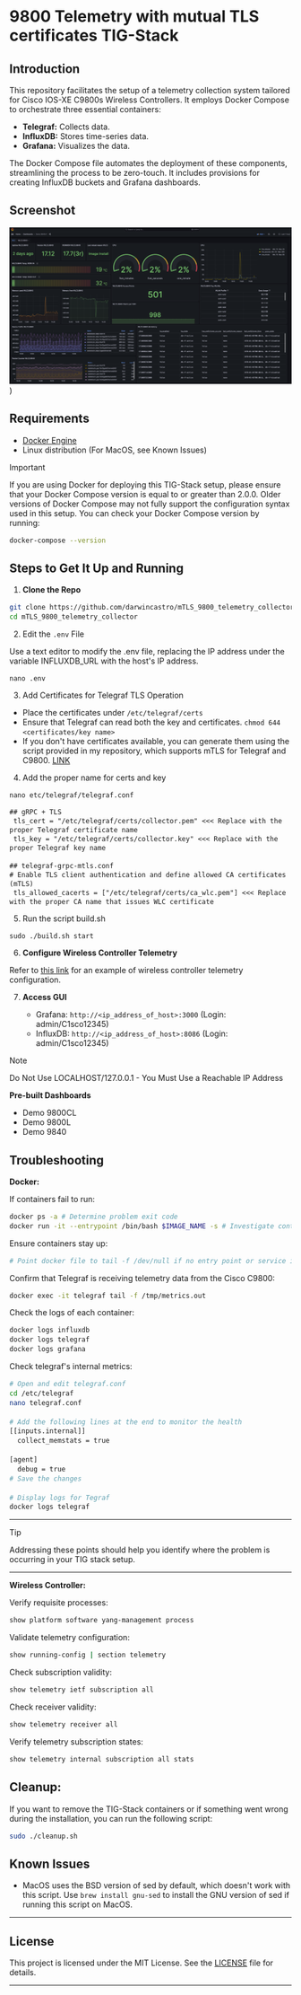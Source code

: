 # 9800 Telemetry with mutual TLS certificates TIG-Stack 

## Introduction

This repository facilitates the setup of a telemetry collection system tailored for Cisco IOS-XE C9800s Wireless Controllers. It employs Docker Compose to orchestrate three essential containers:

- **Telegraf:** Collects data.
- **InfluxDB:** Stores time-series data.
- **Grafana:** Visualizes the data.

The Docker Compose file automates the deployment of these components, streamlining the process to be zero-touch. It includes provisions for creating InfluxDB buckets and Grafana dashboards.

## Screenshot
![9840_demo_dashboard](https://github.com/darwincastro/mTLS_9800_telemetry_collector/blob/master/examples/9840-Demo-Dasboard.png))

## Requirements

- [Docker Engine](https://docs.docker.com/engine/install/ubuntu/)
- Linux distribution (For MacOS, see Known Issues)

> [!IMPORTANT]  
> If you are using Docker for deploying this TIG-Stack setup, please ensure that your Docker Compose version is equal to or greater than 2.0.0. Older versions of Docker Compose may not fully support the configuration syntax used in this setup.
> You can check your Docker Compose version by running:
> ```bash
> docker-compose --version
> ```

## Steps to Get It Up and Running

1. **Clone the Repo**

```bash
git clone https://github.com/darwincastro/mTLS_9800_telemetry_collector.git
cd mTLS_9800_telemetry_collector
```

2. Edit the `.env` File

Use a text editor to modify the .env file, replacing the IP address under the variable INFLUXDB_URL with the host's IP address.

```shell
nano .env
```

3. Add Certificates for Telegraf TLS Operation

- Place the certificates under `/etc/telegraf/certs`
- Ensure that Telegraf can read both the key and certificates. `chmod 644 <certificates/key name>`
- If you don't have certificates available, you can generate them using the script provided in my repository, which supports mTLS for Telegraf and C9800. [LINK](https://github.com/darwincastro/mTLS_c9800_and_collector_certs.git) 

4. Add the proper name for certs and key

```shell
nano etc/telegraf/telegraf.conf
```

```shell
## gRPC + TLS
 tls_cert = "/etc/telegraf/certs/collector.pem" <<< Replace with the proper Telegraf certificate name
 tls_key = "/etc/telegraf/certs/collector.key" <<< Replace with the proper Telegraf key name

## telegraf-grpc-mtls.conf
# Enable TLS client authentication and define allowed CA certificates (mTLS)
 tls_allowed_cacerts = ["/etc/telegraf/certs/ca_wlc.pem"] <<< Replace with the proper CA name that issues WLC certificate
```

5. Run the script build.sh

```shell
sudo ./build.sh start
```

6. **Configure Wireless Controller Telemetry**

Refer to <a href="https://github.com/darwincastro/9800_telemetry_collector/blob/master/examples/" target="_blank">this link</a> for an example of wireless controller telemetry configuration.

7. **Access GUI**

   - Grafana: `http://<ip_address_of_host>:3000` (Login: admin/C1sco12345)
   - InfluxDB: `http://<ip_address_of_host>:8086` (Login: admin/C1sco12345)

> [!NOTE]  
> Do Not Use LOCALHOST/127.0.0.1 - You Must Use a Reachable IP Address

**Pre-built Dashboards**

   - Demo 9800CL
   - Demo 9800L
   - Demo 9840

## Troubleshooting

**Docker:**

If containers fail to run:

```bash
docker ps -a # Determine problem exit code
docker run -it --entrypoint /bin/bash $IMAGE_NAME -s # Investigate container
```

Ensure containers stay up:

```bash
# Point docker file to tail -f /dev/null if no entry point or service is running
```
Confirm that Telegraf is receiving telemetry data from the Cisco C9800:

```bash
docker exec -it telegraf tail -f /tmp/metrics.out
```

Check the logs of each container:

```bash
docker logs influxdb
docker logs telegraf
docker logs grafana
```

Check telegraf's internal metrics:

```bash
# Open and edit telegraf.conf
cd /etc/telegraf
nano telegraf.conf

# Add the following lines at the end to monitor the health
[[inputs.internal]]
  collect_memstats = true

[agent]
  debug = true
# Save the changes

# Display logs for Tegraf
docker logs telegraf
```
***
> [!TIP]
> Addressing these points should help you identify where the problem is occurring in your TIG stack setup.
***

**Wireless Controller:**

Verify requisite processes:

```bash
show platform software yang-management process
```

Validate telemetry configuration:

```bash
show running-config | section telemetry
```

Check subscription validity:

```bash
show telemetry ietf subscription all
```

Check receiver validity:

```bash
show telemetry receiver all
```

Verify telemetry subscription states:

```bash
show telemetry internal subscription all stats
```

## Cleanup:

If you want to remove the TIG-Stack containers or if something went wrong during the installation, you can run the following script:

```bash
sudo ./cleanup.sh
```

## Known Issues

- MacOS uses the BSD version of sed by default, which doesn't work with this script. Use `brew install gnu-sed` to install the GNU version of sed if running this script on MacOS.
***
## License

This project is licensed under the MIT License. See the [LICENSE](./LICENSE) file for details.
***

